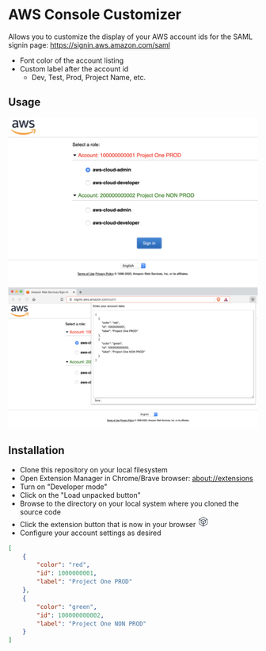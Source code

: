 # AWS Console Customizer

Allows you to customize the display of your AWS account ids for the SAML signin page: https://signin.aws.amazon.com/saml
- Font color of the account listing
- Custom label after the account id
    - Dev, Test, Prod, Project Name, etc.
    
## Usage
<div>
    <img src="./screen.png"/>
</div>
<div>
    <img src="./screen2.png"/>
</div>

## Installation
- Clone this repository on your local filesystem
- Open Extension Manager in Chrome/Brave browser: <a href="about://extensions">about://extensions</a>
- Turn on "Developer mode"
- Click on the "Load unpacked button"
- Browse to the directory on your local system where you cloned the source code
- Click the extension button that is now in your browser <img src="./icon.png" width="22px" height="22px"/>
- Configure your account settings as desired
```json
[
    {
        "color": "red",
        "id": 1000000001,
        "label": "Project One PROD"
    },
    {
        "color": "green",
        "id": 100000000002,
        "label": "Project One NON PROD"
    }
]
```

